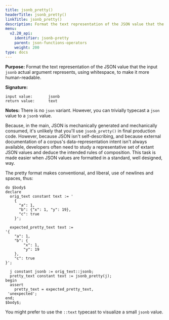 ```yaml
---
title: jsonb_pretty()
headerTitle: jsonb_pretty()
linkTitle: jsonb_pretty()
description: Format the text representation of the JSON value that the input jsonb actual argument represents, using whitespace, to make it more human-readable.
menu:
  v2.20_api:
    identifier: jsonb-pretty
    parent: json-functions-operators
    weight: 200
type: docs
---
```


**Purpose:** Format the text representation of the JSON value that the input `jsonb` actual argument represents, using whitespace, to make it more human-readable.

**Signature:**

```
input value:       jsonb
return value:      text
```

**Notes:** There is no `json` variant. However, you can trivially typecast a `json` value to a `jsonb` value.

Because, in the main, JSON is mechanically generated and mechanically consumed, it's unlikely that you'll use `jsonb_pretty()` in final production code. However, because JSON isn't self-describing, and because external documentation of a corpus's data-representation intent isn't always available, developers often need to study a representative set of extant JSON values and deduce the intended rules of composition. This task is made easier when JSON values are formatted in a standard, well designed, way.

The pretty format makes conventional, and liberal, use of newlines and spaces, thus:

```plpgsql
do $body$
declare
  orig_text constant text := '
    {
      "a": 1,
      "b": {"x": 1, "y": 19},
      "c": true
    }';

  expected_pretty_text text :=
'{
    "a": 1,
    "b": {
        "x": 1,
        "y": 19
    },
    "c": true
}';

  j constant jsonb := orig_text::jsonb;
  pretty_text constant text := jsonb_pretty(j);
begin
  assert
    pretty_text = expected_pretty_text,
 'unexpected';
end;
$body$;
```

You might prefer to use the `::text` typecast to visualize a small `jsonb` value.
